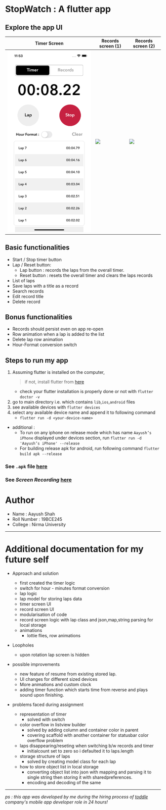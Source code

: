 # StopWatch : A flutter app

## Explore the app UI
|Timer Screen|Records screen (1)|Records screen (2)|
|---|---|---|
|![](./assets/screenshots/timer-screen.png)|![](./assets/screenshots/records-screen-1.png)|![](./assets/screenshots/records-screen-2.png)|

## Basic functionalities
-  Start / Stop timer button
-  Lap / Reset button:
	-  Lap button : records the laps from the overall timer.
	-  Reset button : resets the overall timer and clears the laps
records
-  List of laps
-  Save laps with a title as a record
-  Search records
-  Edit record title
-  Delete record

## Bonus functionalities
-  Records should persist even on app re-open
-  Row animation when a lap is added to the list
-  Delete lap row animation
-  Hour-Format conversion switch

## Steps to run my app
1. Assuming flutter is installed on the computer, 
	> if not, install flutter from [here](https://docs.flutter.dev/get-started/install)
	- check your flutter installation is properly done or not with `flutter doctor -v`
2. go to main directory i.e. which contains `lib`,`ios`,`android` files
3. see available devices with `flutter devices`
4. select any available device name and append it to following command
	- `flutter run -d <your-device-name>`
- additional : 
	- To run on any iphone on release mode which has name `Aayush’s iPhone` displayed under devices section, run `flutter run -d 'Aayush’s iPhone' --release`
	- For building release apk for android, run following command `flutter  build apk --release`

### See `.apk` file [here](./assets/apk/StopWatch.apk)

### See *Screen Recording*  [here](./assets/screen-recording/stopwatch.MP4)

# Author
- Name : Aayush Shah
- Roll Number : 19BCE245
- College : Nirma University

---

# Additional documentation for my future self 

- Approach and solution
	- first created the timer logic
	- switch for hour - minutes format conversion
	- lap logic
	- lap model for storing laps data
	- timer screen UI
	- record screen UI
	- modularisation of code
	- record screen logic with lap class and json,map,string parsing for local storage
	- animations
		- lottie flies, row animations
	
- Loopholes
	- upon rotation lap screen is hidden
	
- possible improvements
	- new feature of resume from existing stored lap.
	- UI changes for different sized devices
	- More animations and custom clock
	- adding timer function which starts time from reverse and plays sound upon finishing.
	
- problems faced during assignment
	- representation of timer
		- solved with switch
	- color overflow in listview builder
		- solved by adding column and container color in parent
		- covering scaffold with another container for statusbar color overflow problem
	- laps disappearing/reseting when switching b/w records and timer
		- initialcount set to zero so i defaulted it to laps.length
	- storage structure of laps
		- solved by creating model class for each lap
	- how to store object list in local storage
		- converting object list into json with mapping and parsing it to single string then storing it with sharedpreferences.
		- encoding and decoding of the same
	
---

*ps : this app was developed by me during the hiring process of [toddle](https://www.toddleapp.com/) company's mobile app developer role in 24 hours!*